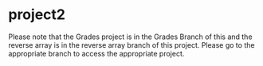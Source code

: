 # project2

Please note that the Grades project is in the Grades Branch of this and the reverse array is in the reverse array branch of this project. Please go to the appropriate branch to access the appropriate project.
